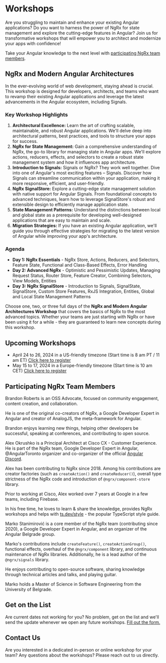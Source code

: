 <h1 class="banner-headline">Workshops</h1>

Are you struggling to maintain and enhance your existing Angular applications? Do you want to harness the power of NgRx for state management and explore the cutting-edge features in Angular? Join us for transformative workshops that will empower you to architect and modernize your apps with confidence!

Take your Angular knowledge to the next level with [participating NgRx team members](#participating-ngrx-team-members).

## NgRx and Modern Angular Architectures

In the ever-evolving world of web development, staying ahead is crucial. This workshop is designed for developers, architects, and teams who want to revamp their existing Angular applications and leverage the latest advancements in the Angular ecosystem, including Signals.

### Key Workshop Highlights

1. **Architectural Excellence:** Learn the art of crafting scalable, maintainable, and robust Angular applications. We'll delve deep into architectural patterns, best practices, and tools to structure your apps for success.
2. **NgRx for State Management:** Gain a comprehensive understanding of NgRx, the go-to library for managing state in Angular apps. We'll explore actions, reducers, effects, and selectors to create a robust state management system and how it influences app architecture.
3. **Introduction to Signals:** Signals or NgRx? They work well together. Dive into one of Angular's most exciting features – Signals. Discover how Signals can streamline communication within your application, making it more responsive, efficient, and user-friendly.
4. **NgRx SignalStore:** Explore a cutting-edge state management solution with native support for Angular Signals. From foundational concepts to advanced techniques, learn how to leverage SignalStore's robust and extensible design to efficiently manage application state.
5. **State Management Patterns:** Understand the distinctions between local and global state as a prerequisite for developing well-designed applications that are easy to maintain and scale.
6. **Migration Strategies:** If you have an existing Angular application, we'll guide you through effective strategies for migrating to the latest version of Angular while improving your app's architecture.

### Agenda

- **Day 1: NgRx Essentials** - NgRx Store, Actions, Reducers, and Selectors, Feature State, Functional and Class-Based Effects, Error Handling
- **Day 2: Advanced NgRx** - Optimistic and Pessimistic Updates, Managing Request Status, Router Store, Feature Creator, Combining Selectors, View Models, Entities
- **Day 3: NgRx SignalStore** - Introduction to Signals, SignalState, SignalStore, Custom Store Features, RxJS Integration, Entities, Global and Local State Management Patterns

Choose one, two, or three full days of the **NgRx and Modern Angular Architectures Workshop** that covers the basics of NgRx to the most advanced topics. Whether your teams are just starting with NgRx or have been using it for a while - they are guaranteed to learn new concepts during this workshop.

## Upcoming Workshops

- April 24 to 26, 2024 in a US-friendly timezone (Start time is 8 am PT / 11 am ET) <a href="https://ti.to/ngrx/workshop-april-2024?source=ngrx_io" target="_blank">Click here to register</a>
- May 15 to 17, 2024 in a Europe-friendly timezone (Start time is 10 am CET) <a href="https://ti.to/ngrx/workshop-may-2024?source=ngrx_io" target="_blank">Click here to register</a>

## Participating NgRx Team Members

<div class="team-grid">
    <ngrx-contributor json='{"name": "Brandon Roberts", "picture": "brandonroberts.jpg"}'></ngrx-contributor>
    <div class="member-description">
        Brandon Roberts is an OSS Advocate, focused on community engagement, content creation, and collaboration.
        <p>He is one of the original co-creators of NgRx, a Google Developer Expert in Angular and creator of AnalogJS, the meta-framework for Angular.</p>
        <p> Brandon enjoys learning new things, helping other developers be successful, speaking at conferences, and contributing to open source.</p> 
    </div>
    <ngrx-contributor json='{"name": "Alex Okrushko", "picture": "alex-okrushko.jpg"}'></ngrx-contributor>
    <div class="member-description">Alex Okrushko is a Principal Architect at Cisco CX - Customer Experience. He is part
        of the NgRx team, Google Developer Expert in Angular, @AngularToronto organizer and co-organizer of the official
        <a href="https://discord.gg/angular">Angular Discord</a>.
        <p>Alex has been contributing to NgRx since 2018. Among his contributions are creator factories (such as
            <code>createAction()</code> and <code>createReducer()</code>), overall type strictness of the NgRx code and
            introduction of <code>@ngrx/component-store</code> library.</p>
        <p>Prior to working at Cisco, Alex worked over 7 years at Google in a few teams, including Firebase.</p>
        <p>In his free time, he loves to learn & share the knowledge, provides NgRx workshops and helps with <a
                href="https://ts.dev/style">ts.dev/style</a> - the popular TypeScript style guide.</p>
    </div>
    <ngrx-contributor json='{"name": "Marko Stanimirović", "picture":"marko.jpg"}'></ngrx-contributor>
    <div class="member-description">Marko Stanimirović is a core member of the NgRx team (contributing since 2020),
        a Google Developer Expert in Angular, and an organizer of the Angular Belgrade group.
        <p>Marko's contributions include <code>createFeature()</code>, <code>createActionGroup()</code>, functional effects,
            overhaul of the <code>@ngrx/component</code> library, and continuous maintenance of NgRx libraries.
            Additionally, he is a lead author of the <code>@ngrx/signals</code> library.</p>
        <p>He enjoys contributing to open-source software, sharing knowledge through technical articles and talks, and
            playing guitar.</p>
        <p>Marko holds a Master of Science in Software Engineering from the University of Belgrade.</p>
    </div>
</div>

## Get on the List

Are current dates not working for you? No problem, get on the list and we'll send the update whenever we open any future workshops. [Fill out the form.](https://docs.google.com/forms/d/e/1FAIpQLSeDb1I3cwi0vuT_cR8tG_W4yBXUJI2Y65ZlMcMVAWoD0_1Whw/viewform)

## Contact Us

Are you interested in a dedicated in-person or online workshop for your team? Any questions about the workshops? Please reach out to us directly.

<ngrx-contact-form></ngrx-contact-form>
